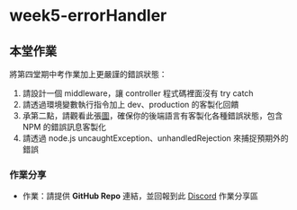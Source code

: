 

# week5-errorHandler

## 本堂作業

將第四堂期中考作業加上更嚴謹的錯誤狀態：

1. 請設計一個 middleware，讓 controller 程式碼裡面沒有 try catch
2. 請透過環境變數執行指令加上 dev、production 的客製化回饋
3. 承第二點，請觀看此張[圖](https://whimsical.com/NJzhqQpRX1YcogzPz6ro5e)，確保你的後端語言有客製化各種錯誤狀態，包含 NPM 的錯誤訊息客製化
4. 請透過 node.js uncaughtException、unhandledRejection 來捕捉預期外的錯誤

### **作業分享**

- 作業：請提供 **GitHub Repo** 連結，並回報到此 [Discord](https://discord.com/channels/801807326054055996/1073411249926324234/1093825999319334952) 作業分享區
